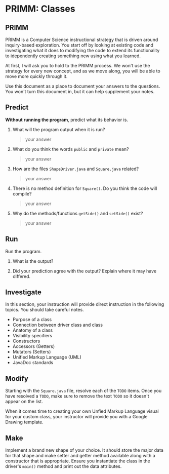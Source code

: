 # PRIMM: Classes

## PRIMM
PRIMM is a Computer Science instructional strategy that is driven around inquiry-based exploration. You start off by looking at existing code and investigating what it does to modifying the code to extend its functionality to idependently creating something new using what you learned.

At first, I will ask you to hold to the PRIMM process. We won't use the strategy for every new concept, and as we move along, you will be able to move more quickly through it.

Use this document as a place to document your answers to the questions. You won't turn this document in, but
it can help supplement your notes.

## Predict
**Without running the program**, predict what its behavior is.

1. What will the program output when it is run?
    >  your answer

2. What do you think the words `public` and `private` mean?
    > your answer

3. How are the files `ShapeDriver.java` and `Square.java` related? 
    > your answer

4. There is no method definition for `Square()`. Do you think the code will compile? 
    > your answer

5. Why do the methods/functions `getSide()` and `setSide()` exist? 
    > your answer

## Run
Run the program. 
1. What is the output?
    >

2. Did your prediction agree with the output? Explain where it may have differed.
    >

## Investigate
In this section, your instruction will provide direct instruction in the following topics.
You should take careful notes.
- Purpose of a class
- Connection between driver class and class
- Anatomy of a class
- Visibility specifiers
- Constructors
- Accessors (Getters)
- Mutators (Setters)
- Unified Markup Language (UML)
- JavaDoc standards

## Modify
Starting with the `Square.java` file, resolve each of the `TODO` items. 
Once you have resolved a `TODO`, make sure to remove the text `TODO` so it doesn't 
appear on the list.

When it comes time to creating your own Unfied Markup Language visual for your custom class,
your instructor will provide you with a Google Drawing template.

## Make
Implement a brand new shape of your choice. It should store the major data for that shape and make
setter and getter method available along with a constructor that is appropriate.
Ensure you instantiate the class in the driver's `main()` method and print out the data attributes.
